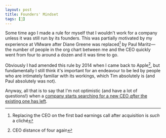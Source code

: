 ```yaml
---
layout: post
title: Founders' Mindset
tags: [📰]
---
```


Some time ago I made a rule for myself that I wouldn't work for a company unless it was still run by its founders. This was partially motivated by my experience at VMware after Diane Greene was replaced[^cliche] by Paul Maritz—the number of people in the org chart between me and the CEO quickly went from four to around a dozen and it was time to go.

Obviously I had amended this rule by 2014 when I came back to Apple[^distance], but fundamentally I still think it's important for an endeavour to be led by people who are intimately familiar with its workings, which Tim absolutely is (and Paul absolutely was not).

<!-- heck arguing that Steve was the right CEO for when Apple was underdog, and Tim is a better CEO for Apple now that it's dominant is a post all its own -->

Anyway, all that is to say that I'm not optimistic (and have a lot of questions!) when a [company starts searching for a new CEO _after_ the existing one has left](https://signal.org/blog/new-year-new-ceo/).

[^cliche]: Replacing the CEO on the first bad earnings call after acquisition is _such_ a cliché
[^distance]: CEO distance of four again
